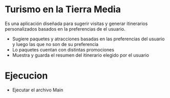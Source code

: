 # Turismo en la Tierra Media

Es una aplicación diseñada para sugerir visitas y generar itinerarios personalizados basados en la preferencias de el usuario.

 - Sugiere paquetes y atracciones basadas en las preferencias del usuario y luego las que no son de su preferencia
 - Lo paquetes cuentan con distintas promociones
 - Muestra y guarda el resumen del itinerario elegido por el usuario

 # Ejecucion
 - Ejecutar el archivo Main